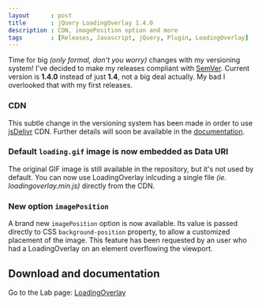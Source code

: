 ```yaml
---
layout      : post
title       : jQuery LoadingOverlay 1.4.0
description : CDN, imagePosition option and more
tags        : [Releases, Javascript, jQuery, Plugin, LoadingOverlay]
---
```



Time for big *(only formal, don't you worry)* changes with my versioning system!
I've decided to make my releases compliant with [SemVer](http://semver.org/). Current version is **1.4.0** instead of just **1.4**, not a big deal actually.
My bad I overlooked that with my first releases.


### CDN
This subtle change in the versioning system has been made in order to use [jsDelivr](http://www.jsdelivr.com/) CDN. Further details will soon be available in the [documentation](/labs/jquery-loading-overlay/).

### Default `loading.gif` image is now embedded as Data URI
The original GIF image is still available in the repository, but it's not used by default.
You can now use LoadingOverlay inlcuding a single file *(ie. loadingoverlay.min.js)* directly from the CDN.

### New option `imagePosition`
A brand new `imagePosition` option is now available. Its value is passed directly to CSS `background-position` property, to allow a customized placement of the image.
This feature has been requested by an user who had a LoadingOverlay on an element overflowing the viewport.


## Download and documentation

Go to the Lab page: [LoadingOverlay](/labs/jquery-loading-overlay/)
